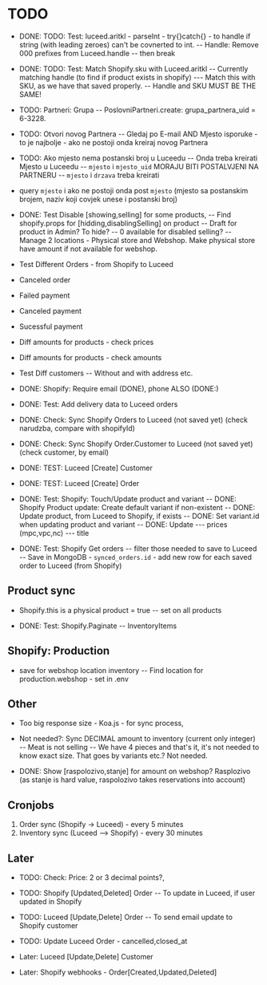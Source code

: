 # TODO

- DONE: TODO: Test: luceed.aritkl - parseInt - try{}catch{} - to handle if string (with leading zeroes) can't be covnerted to int.
-- Handle: Remove 000 prefixes from Luceed.handle
-- then break

- DONE: TODO: Test: Match Shopify.sku with Luceed.aritkl
-- Currently matching handle (to find if product exists in shopify)
--- Match this with SKU, as we have that saved properly.
-- Handle and SKU MUST BE THE SAME!

- TODO: Partneri: Grupa
-- PoslovniPartneri.create: grupa_partnera_uid = 6-3228.

- TODO: Otvori novog Partnera
-- Gledaj po E-mail AND Mjesto isporuke - to je najbolje - ako ne postoji onda kreiraj novog Partnera

- TODO: Ako mjesto nema postanski broj u Luceedu
-- Onda treba kreirati Mjesto u Luceedu
-- `mjesto` i `mjesto_uid` MORAJU BITI POSTALVJENI NA PARTNERU
-- `mjesto` i `drzava` treba kreirati
- query `mjesto` i ako ne postoji onda post `mjesto` (mjesto sa postanskim brojem, naziv koji covjek unese i postanski broj)

- DONE: Test Disable [showing,selling] for some products,
-- Find shopify.props for [hidding,disablingSelling] on product
-- Draft for product in Admin? To hide?
-- 0 available for disabled selling?
-- Manage 2 locations - Physical store and Webshop. Make physical store have amount if not available for webshop.

- Test Different Orders - from Shopify to Luceed
- Canceled order
- Failed payment
- Canceled payment
- Sucessful payment
- Diff amounts for products - check prices
- Diff amounts for products - check amounts

- Test Diff customers
-- Without and with address etc.

- DONE: Shopify: Require email (DONE), phone ALSO (DONE:)

- DONE: Test: Add delivery data to Luceed orders

- DONE: Check: Sync Shopify Orders to Luceed (not saved yet) (check narudzba, compare with shopifyId)

- DONE: Check: Sync Shopify Order.Customer to Luceed (not saved yet) (check customer, by email)

- DONE: TEST: Luceed [Create] Customer

- DONE: TEST: Luceed [Create] Order

- DONE: Test: Shopify: Touch/Update product and variant
-- DONE: Shopify Product update: Create default variant if non-existent
-- DONE: Update product, from Luceed to Shopify, if exists
-- DONE: Set variant.id when updating product and variant
-- DONE: Update
--- prices (mpc,vpc,nc)
--- title

- DONE: Test: Shopify Get orders
-- filter those needed to save to Luceed
-- Save in MongoDB - `synced_orders.id` - add new row for each saved order to Luceed (from Shopify)

## Product sync

- Shopify.this is a physical product = true
-- set on all products

- DONE: Test: Shopify.Paginate
-- InventoryItems

## Shopify: Production

- save for webshop location inventory
-- Find location for production.webshop - set in .env

## Other

- Too big response size - Koa.js - for sync process,

- Not needed?: Sync DECIMAL amount to inventory (current only integer)
-- Meat is not selling
-- We have 4 pieces and that's it, it's not needed to know exact size. That goes by variants etc.? Not needed.

- DONE: Show [raspolozivo,stanje] for amount on webshop? Rasplozivo (as stanje is hard value, raspolozivo takes reservations into account)

## Cronjobs

1. Order sync (Shopify -> Luceed) - every 5 minutes
2. Inventory sync (Luceed --> Shopify) - every 30 minutes

## Later

- TODO: Check: Price: 2 or 3 decimal points?,

- TODO: Shopify [Updated,Deleted] Order
-- To update in Luceed, if user updated in Shopify

- TODO: Luceed [Update,Delete] Order
-- To send email update to Shopify customer

- TODO: Update Luceed Order - cancelled,closed_at

- Later: Luceed [Update,Delete] Customer

- Later: Shopify webhooks - Order[Created,Updated,Deleted]

